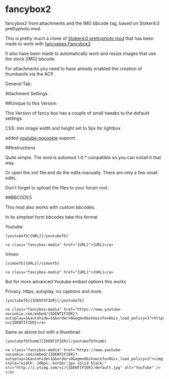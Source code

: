 fancybox2
=========

fancybox2 from attachments and the IMG bbcode tag, based on Stoker4.0 prettyphoto mod.

This is pretty much a clone of [Stoker4.0 prettyphoto mod](http://www.phpbb3bbcodes.com/viewforum.php?f=31) that has been made to work with [fancyapps Fancybox2](http://fancyapps.com/fancybox/)

It also hase been made to automatically work and resize images that use the stock [IMG] bbcode.

For attachments you need to have already enabled the creation of thumbanils via the ACP.

General Tab:

Attachment Settings.

##Unique to this Version

This Version of fancy box has a couple of small tweaks to the defaukt settings.

CSS: min image width and height set to 5px for lightbox

added [youtube-nocookie](https://github.com/fancyapps/fancyBox/pull/460) support.

##Instructions

Quite simple. The mod is automod 1.0.* compatible so you can install it that way.

Or open the xml file and do the edits manually. There are only a few small edits.

Don't forget to upload the files to your forum root.

##BBCODES

This mod also works with custom bbcodes.

In its simplest form bbcodes take this format

Youtube
```
[youtubefb]{URL}[/youtubefb]`
```
```
<a class="fancybox-media" href="{URL}">{URL}</a>
```

Vimeo

```
[vimoefb]{URL}[/vimoefb]
```
```
<a class="fancybox-media" href="{URL}">{URL}</a>
```

But for more advanced Youtube embed options this works

Privacy, https, autoplay, no captions and more.
```
[youtubefb]{IDENTIFIER}[/youtubefb]
```
```
<a class="fancybox-media" href="https://www.youtube-nocookie.com/embed/{IDENTIFIER}?autoplay=1&autohide=1&border=0&egm=0&showinfo=0&iv_load_policy=3">https://www.youtube.com/watch?v={IDENTIFIER}</a>
```

Same as above but with a thumbnail
```
[youtubefbthumb]{IDENTIFIER}[/youtubefbthumb]
```
```
<a class="fancybox-media" href="https://www.youtube-nocookie.com/embed/{IDENTIFIER}?autoplay=1&autohide=1&border=0&egm=0&showinfo=0&iv_load_policy=3"><img style="width: 100px; border:1px solid black;" src="http://i.ytimg.com/vi/{IDENTIFIER}/default.jpg" alt="YouTube" /></a>
```


